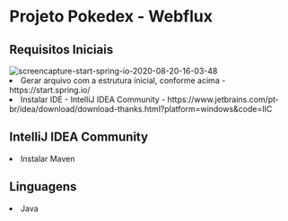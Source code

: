 <h1>Projeto Pokedex - Webflux</h1>

<h2> Requisitos Iniciais </h2>
<img src="https://i.ibb.co/ZHcGg6h/screencapture-start-spring-io-2020-08-20-16-03-48.png" alt="screencapture-start-spring-io-2020-08-20-16-03-48" border="0">
<li> Gerar arquivo com a estrutura inicial, conforme acima - https://start.spring.io/ </li>
<li> Instalar IDE - IntelliJ IDEA Community - https://www.jetbrains.com/pt-br/idea/download/download-thanks.html?platform=windows&code=IIC</li> 


<h2> IntelliJ IDEA Community </h2>
<li> Instalar Maven </li>

<h2> Linguagens </h2>
<li> Java </li>
